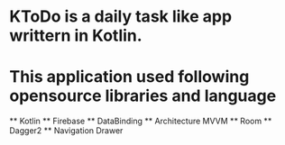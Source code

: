 # KToDo is a daily task like app writtern in Kotlin.

# This application used following opensource libraries and language

** Kotlin
** Firebase
** DataBinding
** Architecture MVVM
** Room
** Dagger2
** Navigation Drawer
